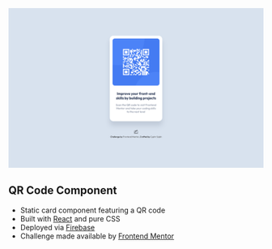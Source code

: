 
![Screenshot](./src/assets/screenshot.png)

## QR Code Component
- Static card component featuring a QR code
- Built with [React](https://beta.reactjs.org/) and pure CSS
- Deployed via [Firebase](firebase.google.com)
- Challenge made available by [Frontend Mentor](https://www.frontendmentor.io/challenges/qr-code-component-iux_sIO_H)
